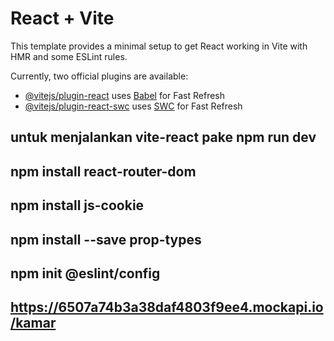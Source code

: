 # React + Vite

This template provides a minimal setup to get React working in Vite with HMR and some ESLint rules.

Currently, two official plugins are available:

- [@vitejs/plugin-react](https://github.com/vitejs/vite-plugin-react/blob/main/packages/plugin-react/README.md) uses [Babel](https://babeljs.io/) for Fast Refresh
- [@vitejs/plugin-react-swc](https://github.com/vitejs/vite-plugin-react-swc) uses [SWC](https://swc.rs/) for Fast Refresh

## untuk menjalankan vite-react pake npm run dev

## npm install react-router-dom

## npm install js-cookie

## npm install --save prop-types

## npm init @eslint/config

## https://6507a74b3a38daf4803f9ee4.mockapi.io/kamar
